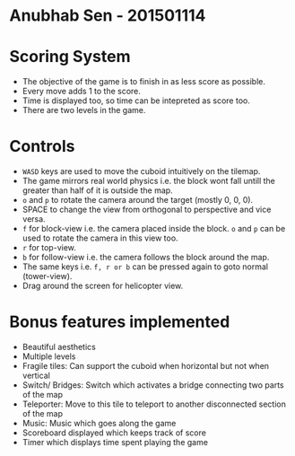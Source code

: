 Anubhab Sen - 201501114
=======================

Scoring System
==============

* The objective of the game is to finish in as less score as possible.
* Every move adds 1 to the score.
* Time is displayed too, so time can be intepreted as score too.
* There are two levels in the game.

Controls
========

* `WASD` keys are used to move the cuboid intuitively on the tilemap.
* The game mirrors real world physics i.e. the block wont fall untill the greater than half of it is outside the map.
* `o` and `p` to rotate the camera around the target (mostly 0, 0, 0).
* SPACE to change the view from orthogonal to perspective and vice versa.
* `f` for block-view i.e. the camera placed inside the block. `o` and `p` can be used to rotate the camera in this view too.
* `r` for top-view.
* `b` for follow-view i.e. the camera follows the block around the map.
* The same keys i.e. `f, r or b` can be pressed again to goto normal (tower-view).
* Drag around the screen for helicopter view.

Bonus features implemented
==========================

* Beautiful aesthetics
* Multiple levels
* Fragile tiles: Can support the cuboid when horizontal but not when vertical
* Switch/ Bridges: Switch which activates a bridge connecting two parts of the map
* Teleporter: Move to this tile to teleport to another disconnected section of the map
* Music: Music which goes along the game
* Scoreboard displayed which keeps track of score
* Timer which displays time spent playing the game